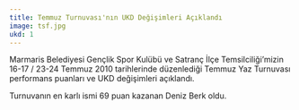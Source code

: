 ```yaml
---
title: Temmuz Turnuvası'nın UKD Değişimleri Açıklandı
image: tsf.jpg
ukd: 1
---
```

Marmaris Belediyesi Gençlik Spor Kulübü ve Satranç İlçe Temsilciliği’mizin 16-17 / 23-24 Temmuz 2010 tarihlerinde düzenlediği Temmuz Yaz Turnuvası performans puanları ve UKD değişimleri açıklandı.

Turnuvanın en karlı ismi 69 puan kazanan Deniz Berk oldu.

